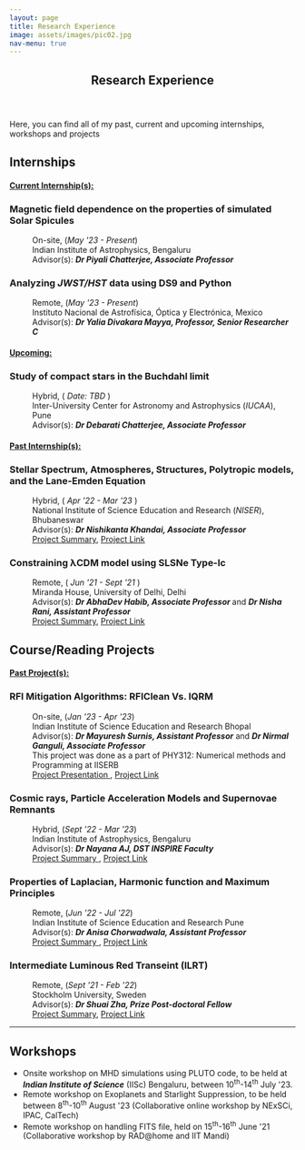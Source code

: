 ```yaml
---
layout: page
title: Research Experience
image: assets/images/pic02.jpg
nav-menu: true
---
```


<!-- Main -->
<div id="main" class="alt">

<!-- One -->
<section id="one">
	<div class="inner">
		<header class="major">
			<h1>Research Experience</h1>
		</header>

<!-- Content -->

<p>Here, you can find all of my past, current and upcoming internships, workshops and projects</p>


<div class="row">
	<div class="6u 12u$(medium)">
	<h2 id="content">Internships</h2>
		<dl>
		<h4><u>Current Internship(s):</u></h4>
		<h3><dt>Magnetic field dependence on the properties of simulated Solar Spicules</dt></h3>
		<dd>
		<p>On-site, (<i>May '23 - Present</i>) <br/> Indian Institute of Astrophysics, Bengaluru<br/> Advisor(s): <i><b> Dr Piyali Chatterjee, Associate Professor</b> </i> </p>
		</dd>
		<h3><dt>Analyzing <i>JWST/HST</i> data using DS9 and Python</dt></h3>
		<dd>
		<p>Remote, (<i>May '23 - Present</i>) <br/> Instituto Nacional de Astrof&iacute;sica, &Oacute;ptica y Electr&oacute;nica, Mexico<br/> Advisor(s): <i><b> Dr Yalia Divakara Mayya, Professor, Senior Researcher C</b> </i> </p>
		</dd>
		</dl>
		<dl>
		<h4><u>Upcoming:</u></h4>
		<h3><dt>Study of compact stars in the Buchdahl limit</dt></h3>
		<dd>
		<p>Hybrid, (<i> Date: TBD </i>) <br/> Inter-University Center for Astronomy and Astrophysics (<i>IUCAA</i>), Pune <br /> Advisor(s): <i><b> Dr Debarati Chatterjee, Associate Professor </b></i>  <br/> </p>
		</dd>
		</dl>
		<dl>
		<h4><u>Past Internship(s):</u></h4>
		<h3><dt>Stellar Spectrum, Atmospheres, Structures, Polytropic models, and the Lane-Emden Equation</dt></h3>
		<dd>
		<p> Hybrid, (<i> Apr '22 - Mar '23 </i>) <br/> National Institute of Science Education and Research (<i>NISER</i>), Bhubaneswar <br /> Advisor(s): <i><b> Dr Nishikanta Khandai, Associate Professor </b></i> <br/> <a href="https://drive.google.com/file/d/1dAZRr_H61Fn4JysHARnx6Ua9VJHmJshn/view">Project Summary</a>, <a href="https://drive.google.com/file/d/1PRUfBfN2ah_GLeydA4oJxT3InVRe1SNf/view?usp=drive_link">Project Link</a> </p>
		</dd>
		<h3><dt>Constraining λCDM model using SLSNe Type-Ic</dt></h3>
		<dd>
		<p> Remote, (<i> Jun '21 - Sept '21 </i>) <br/> Miranda House, University of Delhi, Delhi <br /> Advisor(s): <i><b> Dr AbhaDev Habib, Associate Professor </b></i> and <i><b> Dr Nisha Rani, Assistant Professor</b></i> <br/> <a href="https://drive.google.com/file/d/1mqpA_cCThByqpEO6ZV_03a8CU_5JJS1Q/view"> Project Summary</a>,  <a href="https://drive.google.com/file/d/1TOhDXJ9eeBFZR4Ahb0mVgwYkqQ7VoYVC/view?usp=drive_link"> Project Link </a> </p>
		</dd>
		</dl>
	</div>
	<div class="6u 12u$(medium)">
	<h2 id="content">Course/Reading Projects</h2>
		<dl>
		<h4><u>Past Project(s):</u></h4>
		<h3><dt>RFI Mitigation Algorithms: RFIClean Vs. IQRM</dt></h3>
		<dd>
		<p>On-site,  (<i>Jan '23 - Apr '23</i>) <br/> Indian Institute of Science Education and Research Bhopal<br/> Advisor(s): <i><b> Dr Mayuresh Surnis, Assistant Professor</b></i> and <i><b> Dr Nirmal Ganguli, Associate Professor</b></i> <br /> This project was done as a part of PHY312: Numerical methods and Programming at IISERB <br/> <a href="https://drive.google.com/file/d/18xydEH2tq9zOicAhHR8McO3HjnNI9GUI/view">Project Presentation </a>, <a href="https://drive.google.com/file/d/1eC7rqNnPYqjUQz9DJ58Kby4m3Mc5u8YA/view?usp=drive_link"> Project Link </a> </p>
		</dd>
		<h3><dt>Cosmic rays, Particle Acceleration Models and Supernovae Remnants</dt></h3>
		<dd>
		<p>Hybrid, (<i>Sept '22 - Mar '23</i>) <br/> Indian Institute of Astrophysics, Bengaluru <br/> Advisor(s): <i><b> Dr Nayana AJ, DST INSPIRE Faculty</b> </i>  <br/> <a href="https://drive.google.com/file/d/1Ro4-vmgnUuBV89mh4Xzx7nCd2Nh8aXKm/view"> Project Summary </a>, <a href="https://drive.google.com/file/d/1z8ExYywpvqixge1wX51t-KTZwjNIgXw4/view?usp=drive_link"> Project Link </a> </p>
		</dd>
		<h3><dt>Properties of Laplacian, Harmonic function and Maximum Principles</dt></h3>
		<dd>
		<p>Remote, (<i>Jun '22 - Jul '22</i>) <br/> Indian Institute of Science Education and Research Pune <br/> Advisor(s): <i><b> Dr Anisa Chorwadwala, Assistant Professor</b> </i>  <br/> <a href="https://drive.google.com/file/d/1JQzy4B8TZ1CCfolm2zzUeq5pf2jYVJf2/view">Project Summary </a>, <a href="https://drive.google.com/file/d/1EuFN0xylErcxlHdtIKtMfp-7BQ4uU20m/view?usp=drive_link"> Project Link </a>  </p>
		</dd>
		<h3><dt>Intermediate Luminous Red Transeint (ILRT)</dt></h3>
		<dd>
		<p>Remote, (<i>Sept '21 - Feb '22</i>) <br/> Stockholm University, Sweden <br/> Advisor(s): <i><b> Dr Shuai Zha, Prize Post-doctoral Fellow</b> </i>  <br/> <a href="https://drive.google.com/file/d/181MBNxa4WrCaKlgM6WQ_SNDRkqbF-yrN/view">Project Summary</a>, <a href="https://drive.google.com/file/d/1TugtRKgWuelyoFUCQGveEmWri1wSS2nL/view?usp=drive_link"> Project Link </a> </p>
		</dd>
		</dl>
	</div>
</div>


<hr class="major" />
<h2>Workshops</h2>
<div class="row">
	<div class="12u 12u$(small)">
		<ul>
			<li>Onsite workshop on MHD simulations using PLUTO code, to be held at <i><b>Indian Institute of Science</b></i> (IISc) Bengaluru, between 10<sup>th</sup>-14<sup>th</sup> July '23. </li>
			<li>Remote workshop on Exoplanets and Starlight Suppression, to be held between 8<sup>th</sup>-10<sup>th</sup> August '23 (Collaborative online workshop by NExSCi, IPAC, CalTech)  </li>
			<li>Remote workshop on handling FITS file, held on 15<sup>th</sup>-16<sup>th</sup> June '21 (Collaborative workshop by RAD@home and IIT Mandi)</li>
		</ul>
	</div>
</div>